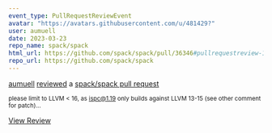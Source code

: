 ```yaml
---
event_type: PullRequestReviewEvent
avatar: "https://avatars.githubusercontent.com/u/481429?"
user: aumuell
date: 2023-03-23
repo_name: spack/spack
html_url: https://github.com/spack/spack/pull/36346#pullrequestreview-1355817761
repo_url: https://github.com/spack/spack
---
```


<a href='https://github.com/aumuell' target='_blank'>aumuell</a> <a href='https://github.com/spack/spack/pull/36346#pullrequestreview-1355817761' target='_blank'>reviewed</a> a <a href='https://github.com/spack/spack/pull/36346' target='_blank'>spack/spack pull request</a>

<small>please limit to LLVM < 16, as ispc@1.19 only builds against LLVM 13-15 (see other comment for patch)...</small>

<a href='https://github.com/spack/spack/pull/36346#pullrequestreview-1355817761' target='_blank'>View Review</a>